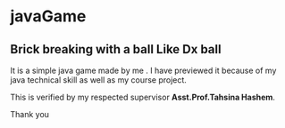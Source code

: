 # javaGame
## Brick breaking with a ball Like Dx ball
It is a simple java game made by me . I have previewed it because of my java technical skill as well as my course project.

This is verified by my respected supervisor **Asst.Prof.Tahsina Hashem**.

Thank you
